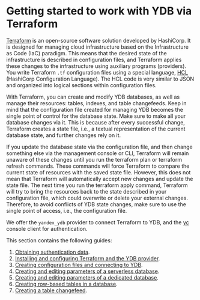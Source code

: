 # Getting started to work with YDB via Terraform

[Terraform](https://www.terraform.io) is an open-source software solution developed by HashiCorp. It is designed for managing cloud infrastructure based on the Infrastructure as Code (IaC) paradigm. This means that the desired state of the infrastructure is described in configuration files, and Terraform applies these changes to the infrastructure using auxiliary programs (providers). You write Terraform `.tf` configuration files using a special language, [HCL](https://developer.hashicorp.com/terraform/language/syntax) (HashiCorp Configuration Language). The HCL code is very similar to JSON and organized into logical sections within configuration files.

With Terraform, you can create and modify YDB databases, as well as manage their resources: tables, indexes, and table changefeeds. Keep in mind that the configuration file created for managing YDB becomes the single point of control for the database state. Make sure to make all your database changes via it. This is because after every successful change, Terraform creates a state file, i.e., a textual representation of the current database state, and further changes rely on it.

If you update the database state via the configuration file, and then change something else via the management console or CLI, Terraform will remain unaware of these changes until you run the terraform plan or terraform refresh commands. These commands will force Terraform to compare the current state of resources with the saved state file. However, this does not mean that Terraform will automatically accept new changes and update the state file. The next time you run the terraform apply command, Terraform will try to bring the resources back to the state described in your configuration file, which could overwrite or delete your external changes. Therefore, to avoid conflicts of YDB state changes, make sure to use the single point of access, i.e., the configuration file.

We offer the `yandex_ydb` provider to connect Terraform to YDB, and the [yc](../../cli/quickstart.md) console client for authentication.

This section contains the following guides:
1. [Obtaining authentication data](credentials.md).
2. [Installing and configuring Terraform and the YDB provider](install.md).
3. [Creating configuration files and connecting to YDB](configure.md).
4. [Creating and editing parameters of a serverless database](serverless-database.md).
5. [Creating and editing parameters of a dedicated database](dedicated-database.md).
6. [Creating row-based tables in a database](row-tables.md).
7. [Creating a table changefeed](cdc.md).
